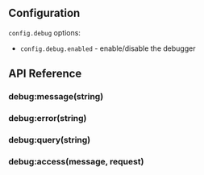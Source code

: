## Configuration

`config.debug` options:

+ `config.debug.enabled` - enable/disable the debugger


## API Reference

### debug:message(string)

### debug:error(string)

### debug:query(string)

### debug:access(message, request)